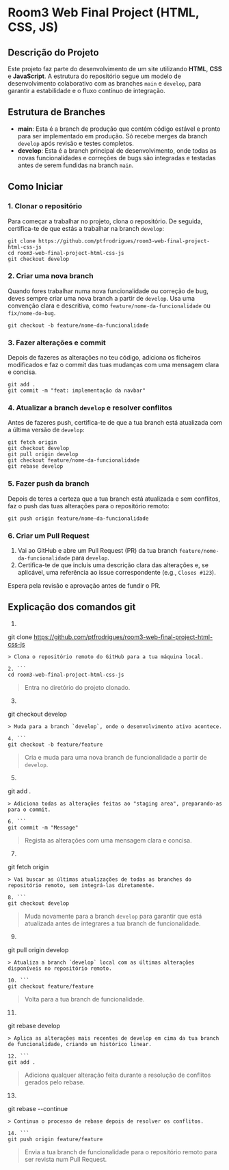 # Room3 Web Final Project (HTML, CSS, JS)

## Descrição do Projeto

Este projeto faz parte do desenvolvimento de um site utilizando **HTML**, **CSS** e **JavaScript**. A estrutura do repositório segue um modelo de desenvolvimento colaborativo com as branches `main` e `develop`, para garantir a estabilidade e o fluxo contínuo de integração.

## Estrutura de Branches

- **main**: Esta é a branch de produção que contém código estável e pronto para ser implementado em produção. Só recebe merges da branch `develop` após revisão e testes completos.
- **develop**: Esta é a branch principal de desenvolvimento, onde todas as novas funcionalidades e correções de bugs são integradas e testadas antes de serem fundidas na branch `main`.

## Como Iniciar

### 1. Clonar o repositório

Para começar a trabalhar no projeto, clona o repositório. De seguida, certifica-te de que estás a trabalhar na branch `develop`:

```
git clone https://github.com/ptfrodrigues/room3-web-final-project-html-css-js
cd room3-web-final-project-html-css-js
git checkout develop
```

### 2. Criar uma nova branch

Quando fores trabalhar numa nova funcionalidade ou correção de bug, deves sempre criar uma nova branch a partir de `develop`. Usa uma convenção clara e descritiva, como `feature/nome-da-funcionalidade` ou `fix/nome-do-bug`.

```
git checkout -b feature/nome-da-funcionalidade
```

### 3. Fazer alterações e commit

Depois de fazeres as alterações no teu código, adiciona os ficheiros modificados e faz o commit das tuas mudanças com uma mensagem clara e concisa.

```
git add .
git commit -m "feat: implementação da navbar"
```

### 4. Atualizar a branch `develop` e resolver conflitos

Antes de fazeres push, certifica-te de que a tua branch está atualizada com a última versão de `develop`:

```
git fetch origin
git checkout develop
git pull origin develop
git checkout feature/nome-da-funcionalidade
git rebase develop
```

### 5. Fazer push da branch

Depois de teres a certeza que a tua branch está atualizada e sem conflitos, faz o push das tuas alterações para o repositório remoto:

```
git push origin feature/nome-da-funcionalidade
```

### 6. Criar um Pull Request

1. Vai ao GitHub e abre um Pull Request (PR) da tua branch `feature/nome-da-funcionalidade` para `develop`.
2. Certifica-te de que incluis uma descrição clara das alterações e, se aplicável, uma referência ao issue correspondente (e.g., `Closes #123`).

Espera pela revisão e aprovação antes de fundir o PR.

## Explicação dos comandos git

1. ```
git clone https://github.com/ptfrodrigues/room3-web-final-project-html-css-js
``` 
> Clona o repositório remoto do GitHub para a tua máquina local.

2. ```
cd room3-web-final-project-html-css-js
``` 
> Entra no diretório do projeto clonado.

3. ```
git checkout develop
``` 
> Muda para a branch `develop`, onde o desenvolvimento ativo acontece.

4. ```
git checkout -b feature/feature
``` 
> Cria e muda para uma nova branch de funcionalidade a partir de `develop`.

5. ```
git add .
``` 
> Adiciona todas as alterações feitas ao "staging area", preparando-as para o commit.

6. ```
git commit -m "Message"
``` 
> Regista as alterações com uma mensagem clara e concisa.

7. ```
git fetch origin
```
> Vai buscar as últimas atualizações de todas as branches do repositório remoto, sem integrá-las diretamente.

8. ```
git checkout develop
``` 
> Muda novamente para a branch `develop` para garantir que está atualizada antes de integrares a tua branch de funcionalidade.

9. ```
git pull origin develop
```
> Atualiza a branch `develop` local com as últimas alterações disponíveis no repositório remoto.

10. ```
git checkout feature/feature
```
> Volta para a tua branch de funcionalidade.

11. ```
git rebase develop
```
> Aplica as alterações mais recentes de develop em cima da tua branch de funcionalidade, criando um histórico linear.

12. ```
git add .
```
> Adiciona qualquer alteração feita durante a resolução de conflitos gerados pelo rebase.

13. ```
git rebase --continue
```
> Continua o processo de rebase depois de resolver os conflitos.

14. ```
git push origin feature/feature
```
> Envia a tua branch de funcionalidade para o repositório remoto para ser revista num Pull Request.
